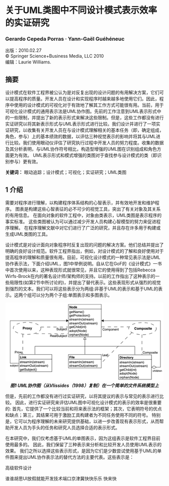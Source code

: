 # 关于UML类图中不同设计模式表示效率的实证研究  

### Gerardo Cepeda Porras · Yann-Gaël Guéhéneuc    
出版：2010.02.27  
© Springer Science+Business Media, LLC 2010  
编辑：Laurie Williams.  
  
## 摘要  
设计模式在软件工程界被公认为是对反复出现的设计问题的有用解决方案，它们可以提高程序的质量。开发人员在设计和实现程序时越来越多地使用它们。因此，程序中使用的设计模式的可视化对于有效地了解其工作方式可能很有用。当前，用于可视化设计模式的通用表示法是UML协作图。先前的工作注意到UML表示形式中的一些限制，并提出了新的表示形式来解决这些限制。但是，这些工作都没有进行实证研究以将其新表示形式与UML表示形式进行比较。我们设计并进行了一项实证研究，以收集有关开发人员在与设计模式理解相关的基本任务（即，确定组成，角色，参与）上的基本绩效的数据，以评估三种视觉表示的影响并将其与UML进行比较。我们使用眼动仪评估了研究执行过程中开发人员的努力程度。收集的数据及其分析表明，与UML协作符号相比，构造型增强的UML图在识别组成和角色方面更为有效。 UML表示形式和模式增强的类图对于查找参与设计模式的类（即识别参与）更有效。  
  
**关键词：** 眼动追踪；设计模式；可视化；实证研究；UML类图
  
## 1 介绍    
需要对程序进行理解，以构建程序体系结构的心智表示，并有效地开发和维护程序。 图表是构建这些心智表征的必不可少的视觉工具，突出了有关对象及其关系的有用信息。 在面向对象的软件工程中，对象由类表示，UML类图是表示程序的事实标准。 这些类图被认为可以通过减少开发人员构建心智模型的努力来促进程序理解。 在程序理解文献中对它们进行了广泛的研究，并且存在许多用于构建或生成UML类图的工具。  
  
设计模式是对设计面向对象程序时反复出现的问题的解决方案。他们总结并提出了明确的良好设计规范。软件工程界指出，例如，对设计模式的了解和良好使用对于提高程序的理解和质量很有用。目前，可视化设计模式的一种常见表示法是UML协作表示法，下面介绍UML，图1中举例说明。自从它在GoF的《设计模式》一书中首次使用以来，这种表现形式就很常见，并且它的使用得到了包括Rebecca Wirfs-Brock在内的著名设计师/架构师的支持。以前的工作指出了这种表示的一些局限性(如第2节中所讨论的)，并提出了替代表示。这些表现形式从强烈的视觉到强烈的文本。我们可以将这些表示分为两组:非基于UML的表示和基于UML的表示。这两个组可以分为两个子组:单图表示和多图表示。   
  
<center>  

![Fig.1](./img/fig_1.png)    
***图1 UML协作图（从Vlissides（1998）复制）在一个简单的文件系统模型上***

</center>
  
但是，先前的工作都没有进行过实证研究，以将其提议的表示与常见的表示进行比较。 因此，进行实证研究来评估UML图中可视化设计模式的表示的效率是很重要的: 首先，它提供了一个比较当前和将来表示法的框架；其次，它表明符号的优点和缺点；第三，其结果可用于激励工具构建者为不同任务使用不同的符号。 特别是，它可以为程序理解的未来研究提供基础，以进一步改善现有表示形式，从而帮助开发人员为手头的任务和研究人员选择合适的表示形式。  
  
在本研究中，我们仅考虑基于UML的单图表示，因为这组表示是软件工程界目前使用最多的。 因此，我们保留了三种表示来分析和比较开发人员使用UML表示的效果。 我们之所以选择这些表示形式，是因为它们是少数尝试使用基于UML的单件图来提出UML协作表示法的替代方法的主要代表。这些表示是：  
  

  高级软件设计

  谁谁胡思UI放假就能开发技术端口京津冀快快乐乐 快来快

